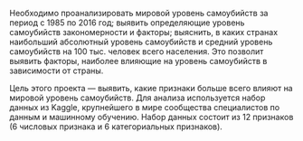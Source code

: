 Необходимо проанализировать мировой уровень самоубийств за период с 1985 по 2016 год; выявить определяющие уровень самоубийств закономерности и факторы; выяснить, в каких странах наибольший абсолютный уровень самоубийств и средний уровень самоубийств на 100 тыс. человек всего населения. Это позволит выявить факторы, наиболее влияющие на уровень самоубийств в зависимости от страны.

Цель этого проекта — выявить, какие признаки больше всего влияют на мировой уровень самоубийств. Для анализа используется набор данных из Kaggle, крупнейшего в мире сообщества специалистов по данным и машинному обучению. Набор данных состоит из 12 признаков (6 числовых признака и 6 категориальных признаков).
